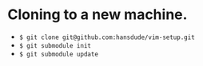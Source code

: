 # Cloning to a new machine.

* `$ git clone git@github.com:hansdude/vim-setup.git`
* `$ git submodule init`
* `$ git submodule update`
